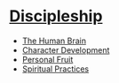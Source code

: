 # [Discipleship](Discipleship.md)

* [The Human Brain](HumanBrain.md)
* [Character Development](Character.md)
* [Personal Fruit](Fruit.md)
* [Spiritual Practices](Practices.md)
 

